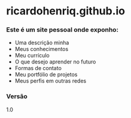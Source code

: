 # ricardohenriq.github.io
### Este é um site pessoal onde exponho:

  - Uma descrição minha
  - Meus conhecimentos
  - Meu currículo
  - O que desejo aprender no futuro
  - Formas de contato
  - Meu portfólio de projetos
  - Meus perfis em outras redes
  
### Versão

1.0


